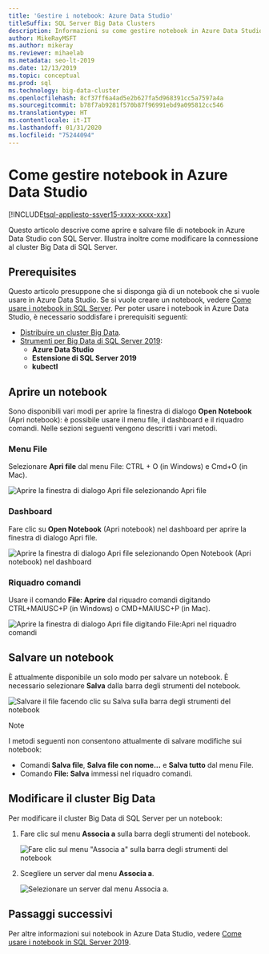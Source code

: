 ```yaml
---
title: 'Gestire i notebook: Azure Data Studio'
titleSuffix: SQL Server Big Data Clusters
description: Informazioni su come gestire notebook in Azure Data Studio, inclusi l'apertura di un notebook, il relativo salvataggio e la modifica della connessione del cluster Big Data.
author: MikeRayMSFT
ms.author: mikeray
ms.reviewer: mihaelab
ms.metadata: seo-lt-2019
ms.date: 12/13/2019
ms.topic: conceptual
ms.prod: sql
ms.technology: big-data-cluster
ms.openlocfilehash: 8cf37ff6a4ad5e2b627fa5d968391cc5a7597a4a
ms.sourcegitcommit: b78f7ab9281f570b87f96991ebd9a095812cc546
ms.translationtype: HT
ms.contentlocale: it-IT
ms.lasthandoff: 01/31/2020
ms.locfileid: "75244094"
---
```

# <a name="how-to-manage-notebooks-in-azure-data-studio"></a>Come gestire notebook in Azure Data Studio

[!INCLUDE[tsql-appliesto-ssver15-xxxx-xxxx-xxx](../includes/tsql-appliesto-ssver15-xxxx-xxxx-xxx.md)]

Questo articolo descrive come aprire e salvare file di notebook in Azure Data Studio con SQL Server. Illustra inoltre come modificare la connessione al cluster Big Data di SQL Server.

## <a name="prerequisites"></a>Prerequisites

Questo articolo presuppone che si disponga già di un notebook che si vuole usare in Azure Data Studio. Se si vuole creare un notebook, vedere [Come usare i notebook in SQL Server](notebooks-guidance.md). Per poter usare i notebook in Azure Data Studio, è necessario soddisfare i prerequisiti seguenti:

- [Distribuire un cluster Big Data](quickstart-big-data-cluster-deploy.md).
- [Strumenti per Big Data di SQL Server 2019](deploy-big-data-tools.md):
   - **Azure Data Studio**
   - **Estensione di SQL Server 2019**
   - **kubectl**

## <a name="open-a-notebook"></a>Aprire un notebook

Sono disponibili vari modi per aprire la finestra di dialogo **Open Notebook** (Apri notebook): è possibile usare il menu file, il dashboard e il riquadro comandi. Nelle sezioni seguenti vengono descritti i vari metodi.

### <a name="file-menu"></a>Menu File

Selezionare **Apri file** dal menu File: CTRL + O (in Windows) e Cmd+O (in Mac).

![Aprire la finestra di dialogo Apri file selezionando Apri file](./media/notebooks-how-to-manage/open-file-1.png) 

### <a name="dashboard"></a>Dashboard

Fare clic su **Open Notebook** (Apri notebook) nel dashboard per aprire la finestra di dialogo Apri file.

![Aprire la finestra di dialogo Apri file selezionando Open Notebook (Apri notebook) nel dashboard](./media/notebooks-how-to-manage/open-file-2.png) 

### <a name="command-palette"></a>Riquadro comandi

Usare il comando **File: Aprire**  dal riquadro comandi digitando CTRL+MAIUSC+P (in Windows) o CMD+MAIUSC+P (in Mac).

![Aprire la finestra di dialogo Apri file digitando File:Apri nel riquadro comandi](./media/notebooks-how-to-manage/open-file-3.png)

## <a name="save-a-notebook"></a>Salvare un notebook

È attualmente disponibile un solo modo per salvare un notebook. È necessario selezionare **Salva** dalla barra degli strumenti del notebook.

![Salvare il file facendo clic su Salva sulla barra degli strumenti del notebook](./media/notebooks-how-to-manage/save-file-1.png)

> [!NOTE]
> I metodi seguenti non consentono attualmente di salvare modifiche sui notebook:
>
> - Comandi **Salva file**, **Salva file con nome...** e **Salva tutto** dal menu File.
> - Comando **File: Salva** immessi nel riquadro comandi.

## <a name="change-the-big-data-cluster"></a>Modificare il cluster Big Data

Per modificare il cluster Big Data di SQL Server per un notebook:

1. Fare clic sul menu **Associa a** sulla barra degli strumenti del notebook.

   ![Fare clic sul menu "Associa a" sulla barra degli strumenti del notebook](./media/notebooks-how-to-manage/select-attach-to-1.png)

2. Scegliere un server dal menu **Associa a**.

   ![Selezionare un server dal menu Associa a.](./media/notebooks-how-to-manage/select-attach-to-2.png)

## <a name="next-steps"></a>Passaggi successivi

Per altre informazioni sui notebook in Azure Data Studio, vedere [Come usare i notebook in SQL Server 2019](notebooks-guidance.md).

